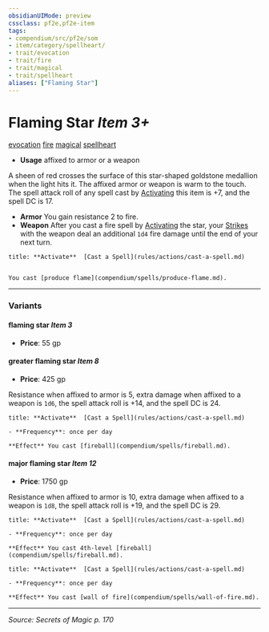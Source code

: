 ```yaml
---
obsidianUIMode: preview
cssclass: pf2e,pf2e-item
tags:
- compendium/src/pf2e/som
- item/category/spellheart/
- trait/evocation
- trait/fire
- trait/magical
- trait/spellheart
aliases: ["Flaming Star"]
---
```

# Flaming Star *Item 3+*  
[evocation](evocation.md "Evocation School Trait")  [fire](fire.md "Fire Energy & Element Trait")  [magical](magical.md "Magical Item Trait")  [spellheart](spellheart-som.md "Spellheart Equipment Trait")  

- **Usage** affixed to armor or a weapon

A sheen of red crosses the surface of this star-shaped goldstone medallion when the light hits it. The affixed armor or weapon is warm to the touch. The spell attack roll of any spell cast by [Activating](activate-an-item.md) this item is +7, and the spell DC is 17.

- **Armor** You gain resistance 2 to fire.
- **Weapon** After you cast a fire spell by [Activating](activate-an-item.md) the star, your [Strikes](strike.md) with the weapon deal an additional `1d4` fire damage until the end of your next turn.

```ad-embed-ability
title: **Activate**  [Cast a Spell](rules/actions/cast-a-spell.md)


You cast [produce flame](compendium/spells/produce-flame.md).
```

---

### Variants

#### flaming star *Item 3*

- **Price**: 55 gp

#### greater flaming star *Item 8*

- **Price**: 425 gp

Resistance when affixed to armor is 5, extra damage when affixed to a weapon is `1d6`, the spell attack roll is +14, and the spell DC is 24.

```ad-embed-ability
title: **Activate**  [Cast a Spell](rules/actions/cast-a-spell.md)

- **Frequency**: once per day

**Effect** You cast [fireball](compendium/spells/fireball.md).
```

#### major flaming star *Item 12*

- **Price**: 1750 gp

Resistance when affixed to armor is 10, extra damage when affixed to a weapon is `1d8`, the spell attack roll is +19, and the spell DC is 29.

```ad-embed-ability
title: **Activate**  [Cast a Spell](rules/actions/cast-a-spell.md)

- **Frequency**: once per day

**Effect** You cast 4th-level [fireball](compendium/spells/fireball.md).
```

```ad-embed-ability
title: **Activate**  [Cast a Spell](rules/actions/cast-a-spell.md)

- **Frequency**: once per day

**Effect** You cast [wall of fire](compendium/spells/wall-of-fire.md).
```

---
*Source: Secrets of Magic p. 170*